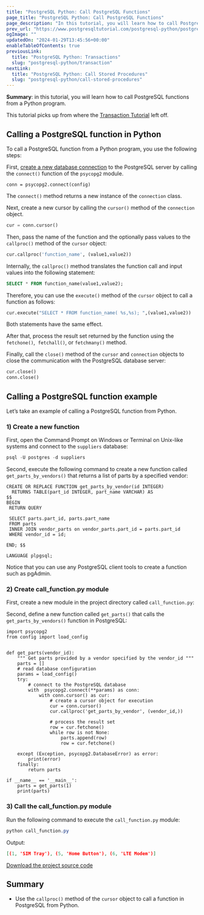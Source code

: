 ```yaml
---
title: "PostgreSQL Python: Call PostgreSQL Functions"
page_title: "PostgreSQL Python: Call PostgreSQL Functions"
page_description: "In this tutorial, you will learn how to call PostgreSQL functions from a Python program."
prev_url: "https://www.postgresqltutorial.com/postgresql-python/postgresql-python-call-postgresql-functions/"
ogImage: ""
updatedOn: "2024-01-29T13:45:56+00:00"
enableTableOfContents: true
previousLink: 
  title: "PostgreSQL Python: Transactions"
  slug: "postgresql-python/transaction"
nextLink: 
  title: "PostgreSQL Python: Call Stored Procedures"
  slug: "postgresql-python/call-stored-procedures"
---
```





**Summary**: in this tutorial, you will learn how to call PostgreSQL functions from a Python program.

This tutorial picks up from where the [Transaction Tutorial](transaction) left off.


## Calling a PostgreSQL function in Python

To call a PostgreSQL function from a Python program, you use the following steps:

First, [create a new database connection](connect) to the PostgreSQL server by calling the `connect()` function of the `psycopg2` module.


```pythonsql
conn = psycopg2.connect(config)
```
The `connect()` method returns a new instance of the `connection` class.

Next, create a new cursor by calling the `cursor()` method of the `connection` object.


```python
cur = conn.cursor()
```
Then, pass the name of the function and the optionally pass values to the `callproc()` method of the `cursor` object:


```sql
cur.callproc('function_name', (value1,value2))
```
Internally, the `callproc()` method translates the function call and input values into the following statement:


```sql
SELECT * FROM function_name(value1,value2);
```
Therefore, you can use the `execute()` method of the `cursor` object to call a function as follows:


```python
cur.execute("SELECT * FROM function_name( %s,%s); ",(value1,value2))
```
Both statements have the same effect.

After that, process the result set returned by the function using the `fetchone()`,  `fetchall()`, or `fetchmany()` method.

Finally, call the `close()` method of the `cursor` and `connection` objects to close the communication with the PostgreSQL database server:


```python
cur.close()
conn.close()
```

## Calling a PostgreSQL function example

Let’s take an example of calling a PostgreSQL function from Python.


### 1\) Create a new function

First, open the Command Prompt on Windows or Terminal on Unix\-like systems and connect to the `suppliers` database:


```python
psql -U postgres -d suppliers
```
Second, execute the following command to create a new function called `get_parts_by_vendors()` that returns a list of parts by a specified vendor:


```
CREATE OR REPLACE FUNCTION get_parts_by_vendor(id INTEGER)
  RETURNS TABLE(part_id INTEGER, part_name VARCHAR) AS
$$
BEGIN
 RETURN QUERY

 SELECT parts.part_id, parts.part_name
 FROM parts
 INNER JOIN vendor_parts on vendor_parts.part_id = parts.part_id
 WHERE vendor_id = id;

END; $$

LANGUAGE plpgsql;
```
Notice that you can use any PostgreSQL client tools to create a function such as pgAdmin.


### 2\) Create call\_function.py module

First, create a new module in the project directory called `call_function.py`:

Second, define a new function called `get_parts()` that calls the `get_parts_by_vendors()` function in PostgreSQL:


```
import psycopg2
from config import load_config


def get_parts(vendor_id):
    """ Get parts provided by a vendor specified by the vendor_id """
    parts = []
    # read database configuration
    params = load_config()
    try:
        # connect to the PostgreSQL database
        with  psycopg2.connect(**params) as conn:
            with conn.cursor() as cur:
                # create a cursor object for execution
                cur = conn.cursor()
                cur.callproc('get_parts_by_vendor', (vendor_id,))
                
                # process the result set
                row = cur.fetchone()
                while row is not None:
                    parts.append(row)
                    row = cur.fetchone()

    except (Exception, psycopg2.DatabaseError) as error:
        print(error)
    finally:
        return parts

if __name__ == '__main__':
    parts = get_parts(1)
    print(parts)
```

### 3\) Call the call\_function.py module

Run the following command to execute the `call_function.py` module:


```css
python call_function.py
```
Output:


```json
[(1, 'SIM Tray'), (5, 'Home Button'), (6, 'LTE Modem')]
```
[Download the project source code](/postgresqltutorial/call_function.zip)


## Summary

* Use the `callproc()` method of the `cursor` object to call a function in PostgreSQL from Python.

